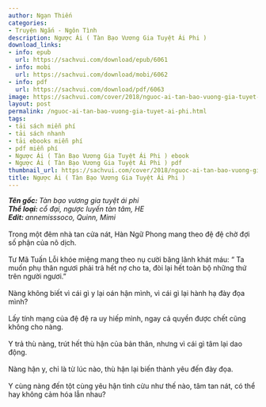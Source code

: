 ```yaml
---
author: Ngạn Thiến
categories:
- Truyện Ngắn - Ngôn Tình
description: Ngược Ái ( Tàn Bạo Vương Gia Tuyệt Ái Phi )
download_links:
- info: epub
  url: https://sachvui.com/download/epub/6061
- info: mobi
  url: https://sachvui.com/download/mobi/6062
- info: pdf
  url: https://sachvui.com/download/pdf/6063
image: https://sachvui.com/cover/2018/nguoc-ai-tan-bao-vuong-gia-tuyet-ai-phi-.jpg
layout: post
permalink: /nguoc-ai-tan-bao-vuong-gia-tuyet-ai-phi.html
tags:
- tải sách miễn phí
- tải sách nhanh
- tải ebooks miễn phí
- pdf miễn phí
- Ngược Ái ( Tàn Bạo Vương Gia Tuyệt Ái Phi ) ebook
- Ngược Ái ( Tàn Bạo Vương Gia Tuyệt Ái Phi ) pdf
thumbnail_url: https://sachvui.com/cover/2018/nguoc-ai-tan-bao-vuong-gia-tuyet-ai-phi-.jpg
title: Ngược Ái ( Tàn Bạo Vương Gia Tuyệt Ái Phi )
---
```


 <div class="item-desc text-justify"> <p><strong><em>Tên gốc: </em></strong><em>Tàn bạo vương gia tuyệt ái phi</em><br><strong><em>Thể loại: </em></strong><em>cổ đại, ngược luyến tàn tâm, HE<br><strong>Edit: </strong>annemisssoco, Quinn, Mimi</em><br><br>Trong một đêm nhà tan cửa nát, Hàn Ngữ Phong mang theo đệ đệ chờ đợi số phận của nô dịch.<br><br>Tư Mã Tuấn Lỗi khóe miệng mang theo nụ cười băng lãnh khát máu: “ Ta muốn phụ thân ngươi phải trả hết nợ cho ta, đòi lại hết toàn bộ những thứ trên người ngươi.”<br><br>Nàng không biết vì cái gì y lại oán hận mình, vì cái gì lại hành hạ đày đọa mình?<br><br>Lấy tính mạng của đệ đệ ra uy hiếp mình, ngay cả quyền được chết cũng không cho nàng.<br><br>Y trả thù nàng, trút hết thù hận của bản thân, nhưng vì cái gì tâm lại dao động.<br><br>Nàng hận y, chỉ là từ lúc nào, thù hận lại biến thành yêu đến đày đọa.<br><br>Y cùng nàng đến tột cùng yêu hận tình cừu như thế nào, tâm tan nát, có thể hay không cảm hóa lẫn nhau?</p> </div>